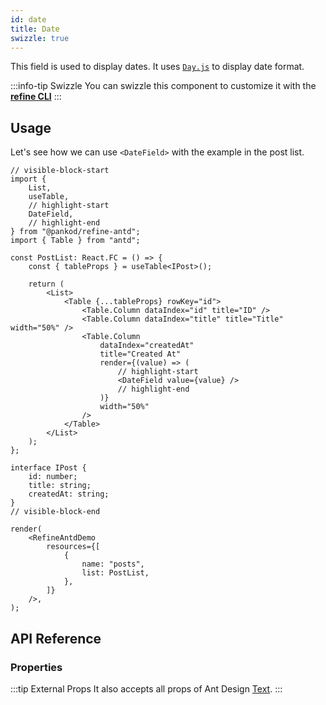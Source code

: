 ```yaml
---
id: date
title: Date
swizzle: true
---
```


This field is used to display dates. It uses [`Day.js`](https://day.js.org/docs/en/display/format) to display date format.

:::info-tip Swizzle
You can swizzle this component to customize it with the [**refine CLI**](/docs/packages/documentation/cli)
:::

## Usage

Let's see how we can use `<DateField>` with the example in the post list.

```tsx live url=http://localhost:3000/posts previewHeight=340px
// visible-block-start
import {
    List,
    useTable,
    // highlight-start
    DateField,
    // highlight-end
} from "@pankod/refine-antd";
import { Table } from "antd";

const PostList: React.FC = () => {
    const { tableProps } = useTable<IPost>();

    return (
        <List>
            <Table {...tableProps} rowKey="id">
                <Table.Column dataIndex="id" title="ID" />
                <Table.Column dataIndex="title" title="Title" width="50%" />
                <Table.Column
                    dataIndex="createdAt"
                    title="Created At"
                    render={(value) => (
                        // highlight-start
                        <DateField value={value} />
                        // highlight-end
                    )}
                    width="50%"
                />
            </Table>
        </List>
    );
};

interface IPost {
    id: number;
    title: string;
    createdAt: string;
}
// visible-block-end

render(
    <RefineAntdDemo
        resources={[
            {
                name: "posts",
                list: PostList,
            },
        ]}
    />,
);
```

## API Reference

### Properties

<PropsTable module="@pankod/refine-antd/DateField" format-default="`L`"/>

:::tip External Props
It also accepts all props of Ant Design [Text](https://ant.design/components/typography/#Typography.Text).
:::
